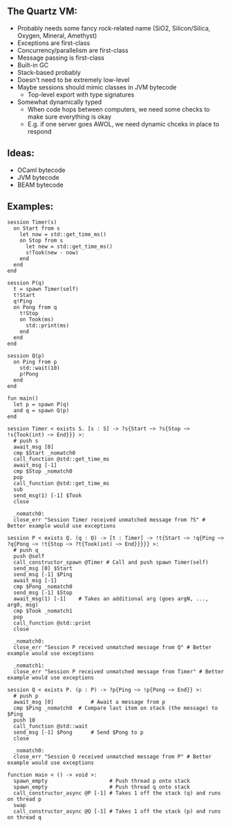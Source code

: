 The Quartz VM:
-------------

* Probably needs some fancy rock-related name (SiO2, Silicon/Silica, Oxygen, Mineral, Amethyst)
* Exceptions are first-class
* Concurrency/parallelism are first-class
* Message passing is first-class
* Built-in GC
* Stack-based probably
* Doesn't need to be extremely low-level
* Maybe sessions should mimic classes in JVM bytecode
  + Top-level export with type signatures
* Somewhat dynamically typed
  + When code hops between computers, we need some checks to make sure everything is okay
  + E.g. if one server goes AWOL, we need dynamic chceks in place to respond

## Ideas:

* OCaml bytecode
* JVM bytecode
* BEAM bytecode

## Examples:

```
session Timer(s)
  on Start from s
    let now = std::get_time_ms()
    on Stop from s
      let new = std::get_time_ms()
      s!Took(new - now)
    end
  end
end

session P(q)
  t = spawn Timer(self)
  t!Start
  q!Ping
  on Pong from q
    t!Stop
    on Took(ms)
      std::print(ms)
    end
  end
end

session Q(p)
  on Ping from p
    std::wait(10)
    p!Pong
  end
end

fun main()
  let p = spawn P(q)
  and q = spawn Q(p)
end
```

```
session Timer < exists S. [s : S] -> ?s{Start ~> ?s{Stop ~> !s{Took(int) ~> End}}} >:
  # push s
  await_msg [0]
  cmp $Start _nomatch0
  call_function @std::get_time_ms
  await_msg [-1]
  cmp $Stop _nomatch0
  pop
  call_function @std::get_time_ms
  sub
  send_msg(1) [-1] $Took
  close

  _nomatch0:
  close_err "Session Timer received unmatched message from ?S" # Better example would use exceptions

session P < exists Q. (q : Q) -> [t : Timer] -> !t{Start ~> !q{Ping ~> ?q{Pong ~> !t{Stop ~> ?t{Took(int) ~> End}}}}} >:
  # push q
  push @self
  call_constructor_spawn @Timer # Call and push spawn Timer(self)
  send_msg [0] $Start
  send_msg [-1] $Ping
  await_msg [-1]
  cmp $Pong _nomatch0
  send_msg [-1] $Stop
  await_msg(1) [-1]    # Takes an additional arg (goes argN, ..., arg0, msg)
  cmp $Took _nomatch1
  pop
  call_function @std::print
  close

  _nomatch0:
  close_err "Session P received unmatched message from Q" # Better example would use exceptions

  _nomatch1:
  close_err "Session P received unmatched message from Timer" # Better example would use exceptions

session Q < exists P. (p : P) -> ?p{Ping ~> !p{Pong ~> End}} >:
  # push p
  await_msg [0]            # Await a message from p
  cmp $Ping _nomatch0  # Compare last item on stack (the message) to $Ping
  push 10
  call_function @std::wait
  send_msg [-1] $Pong      # Send $Pong to p
  close
  
  _nomatch0:
  close_err "Session Q received unmatched message from P" # Better example would use exceptions

function main < () -> void >:
  spawn_empty                    # Push thread p onto stack
  spawn_empty                    # Push thread q onto stack
  call_constructor_async @P [-1] # Takes 1 off the stack (q) and runs on thread p
  swap
  call_constructor_async @Q [-1] # Takes 1 off the stack (p) and runs on thread q
```
